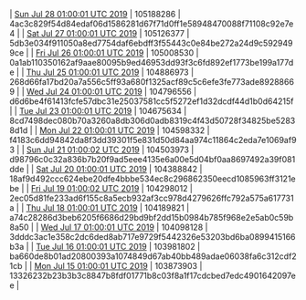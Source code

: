 | [Sun Jul 28 01:00:01 UTC 2019]() | 105188286 | 4ac3c829f54d84edaf06d1586281d67f71d0ff1e58948470088f71108c92e7e4 | 
| [Sat Jul 27 01:00:01 UTC 2019]() | 105126377 | 5db3e034f911050a8ed7754daf6ebdff3f55443c0e84be272a24d9c5929499ce | 
| [Fri Jul 26 01:00:01 UTC 2019](https://transfer.sh/LHuQW/trcninja-dbdump-20190726010001.tar.bz2) | 105008530 | 0a1ab110350162af9aae80095b9ed46953dd93f3c6fd892ef1773be199a177de | 
| [Thu Jul 25 01:00:01 UTC 2019](https://transfer.sh/S9mJ2/trcninja-dbdump-20190725010001.tar.bz2) | 104886973 | 268d66fa17bd20a7a556c5ff93a680f1325acf89c5c6efe3fe773ade89288669 | 
| [Wed Jul 24 01:00:01 UTC 2019]() | 104796556 | d6d6be4f61413fcfe57dbc31e25037581cc5f5272ef1d32dcdf44d1b0d64215f | 
| [Tue Jul 23 01:00:01 UTC 2019]() | 104675634 | 8cd7498dec080b70a3260a8db306d0adb8319c4f43d50728f34825be52838d1d | 
| [Mon Jul 22 01:00:01 UTC 2019]() | 104598332 | f4183c6dd94842da8f3dd39301f5e831d50d84aa974c11864c2eda7e1069af93 | 
| [Sun Jul 21 01:00:02 UTC 2019]() | 104503973 | d98796c0c32a836b7b20f9ad5eee4135e6a00e5d04bf0aa8697492a39f081dde | 
| [Sat Jul 20 01:00:01 UTC 2019]() | 104388842 | 18af9d492ccc624ebe20dfe4bbbe534ec8c296862350eecd1085963ff3121ebe | 
| [Fri Jul 19 01:00:02 UTC 2019](https://transfer.sh/fnWML/trcninja-dbdump-20190719010002.tar.bz2) | 104298012 | 2ec05d81fe233ad6f155c8a5ecb932af3cc978d4279626ffc792a575a617731a | 
| [Thu Jul 18 01:00:01 UTC 2019]() | 104189821 | a74c28286d3beb6205f6686d29bd9bf2dd15b0984b785f968e2e5ab0c59b8a50 | 
| [Wed Jul 17 01:00:01 UTC 2019](https://transfer.sh/7wgZf/trcninja-dbdump-20190717010001.tar.bz2) | 104098128 | 3dddc3ac1e358c2dc6ded8ab717e9729f5442326e53203bd6ba0899415166b3a | 
| [Tue Jul 16 01:00:01 UTC 2019]() | 103981802 | ba660de8b01ad20800393a1074849d67ab40bb489adae06038fa6c312cdf21cb | 
| [Mon Jul 15 01:00:01 UTC 2019](https://transfer.sh/GTBR6/trcninja-dbdump-20190715010001.tar.bz2) | 103873903 | 13326232b23b3b3c8847b8fdf01771b8c03f8a1f17cdcbed7edc4901642097ee | 
